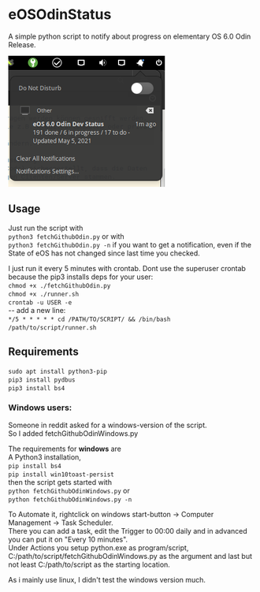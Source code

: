 # eOSOdinStatus
A simple python script to notify about progress on elementary OS 6.0 Odin Release.

![Screenshot](./screenshot.png)


## Usage
Just run the script with  
`python3 fetchGithubOdin.py` or with  
`python3 fetchGithubOdin.py -n` if you want to get a notification, even if the State of eOS has not changed since last time you checked.

I just run it every 5 minutes with crontab. Dont use the superuser crontab because the pip3 installs deps for your user:  
`chmod +x ./fetchGithubOdin.py`  
`chmod +x ./runner.sh`  
`crontab -u USER -e`  
-- add a new line:  
`*/5 * * * * * cd /PATH/TO/SCRIPT/ && /bin/bash /path/to/script/runner.sh`
## Requirements
`sudo apt install python3-pip`  
`pip3 install pydbus`  
`pip3 install bs4`



### Windows users:
Someone in reddit asked for a windows-version of the script.  
So I added fetchGithubOdinWindows.py  

The requirements for **windows** are  
A Python3 installation,  
`pip install bs4`  
`pip install win10toast-persist`  
then the script gets started with  
`python fetchGithubOdinWindows.py` or  
`python fetchGithubOdinWindows.py -n`

To Automate it, rightclick on windows start-button -> Computer Management -> Task Scheduler.  
There you can add a task, edit the Trigger to 00:00 daily and in advanced you can put it on "Every 10 minutes".  
Under Actions you setup python.exe as program/script, C:/path/to/script/fetchGithubOdinWindows.py as the argument and last but not least C:/path/to/script as the starting location.

As i mainly use linux, I didn't test the windows version much.